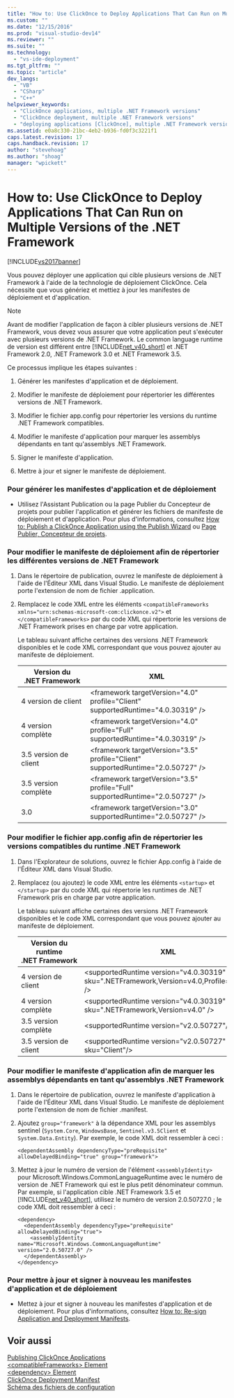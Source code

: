 ```yaml
---
title: "How to: Use ClickOnce to Deploy Applications That Can Run on Multiple Versions of the .NET Framework | Microsoft Docs"
ms.custom: ""
ms.date: "12/15/2016"
ms.prod: "visual-studio-dev14"
ms.reviewer: ""
ms.suite: ""
ms.technology: 
  - "vs-ide-deployment"
ms.tgt_pltfrm: ""
ms.topic: "article"
dev_langs: 
  - "VB"
  - "CSharp"
  - "C++"
helpviewer_keywords: 
  - "ClickOnce applications, multiple .NET Framework versions"
  - "ClickOnce deployment, multiple .NET Framework versions"
  - "deploying applications [ClickOnce], multiple .NET Framework versions"
ms.assetid: e0a8c330-21bc-4eb2-b936-fd0f3c3221f1
caps.latest.revision: 17
caps.handback.revision: 17
author: "stevehoag"
ms.author: "shoag"
manager: "wpickett"
---
```

# How to: Use ClickOnce to Deploy Applications That Can Run on Multiple Versions of the .NET Framework
[!INCLUDE[vs2017banner](../code-quality/includes/vs2017banner.md)]

Vous pouvez déployer une application qui cible plusieurs versions de .NET Framework à l'aide de la technologie de déploiement ClickOnce.  Cela nécessite que vous génériez et mettiez à jour les manifestes de déploiement et d'application.  
  
> [!NOTE]
>  Avant de modifier l'application de façon à cibler plusieurs versions de .NET Framework, vous devez vous assurer que votre application peut s'exécuter avec plusieurs versions de .NET Framework.  Le common language runtime de version est différent entre [!INCLUDE[net_v40_short](../debugger/includes/net_v40_short_md.md)] et .NET Framework 2.0, .NET Framework 3.0 et .NET Framework 3.5.  
  
 Ce processus implique les étapes suivantes :  
  
1.  Générer les manifestes d'application et de déploiement.  
  
2.  Modifier le manifeste de déploiement pour répertorier les différentes versions de .NET Framework.  
  
3.  Modifier le fichier app.config pour répertorier les versions du runtime .NET Framework compatibles.  
  
4.  Modifier le manifeste d'application pour marquer les assemblys dépendants en tant qu'assemblys .NET Framework.  
  
5.  Signer le manifeste d'application.  
  
6.  Mettre à jour et signer le manifeste de déploiement.  
  
### Pour générer les manifestes d'application et de déploiement  
  
-   Utilisez l'Assistant Publication ou la page Publier du Concepteur de projets pour publier l'application et générer les fichiers de manifeste de déploiement et d'application.  Pour plus d'informations, consultez [How to: Publish a ClickOnce Application using the Publish Wizard](../Topic/How%20to:%20Publish%20a%20ClickOnce%20Application%20using%20the%20Publish%20Wizard.md) ou [Page Publier, Concepteur de projets](../ide/reference/publish-page-project-designer.md).  
  
### Pour modifier le manifeste de déploiement afin de répertorier les différentes versions de .NET Framework  
  
1.  Dans le répertoire de publication, ouvrez le manifeste de déploiement à l'aide de l'Éditeur XML dans Visual Studio.  Le manifeste de déploiement porte l'extension de nom de fichier .application.  
  
2.  Remplacez le code XML entre les éléments `<compatibleFrameworks xmlns="urn:schemas-microsoft-com:clickonce.v2">` et `</compatibleFrameworks>` par du code XML qui répertorie les versions de .NET Framework prises en charge par votre application.  
  
     Le tableau suivant affiche certaines des versions .NET Framework disponibles et le code XML correspondant que vous pouvez ajouter au manifeste de déploiement.  
  
    |Version du .NET Framework|XML|  
    |-------------------------------|---------|  
    |4 version de client|\<framework targetVersion\="4.0" profile\="Client" supportedRuntime\="4.0.30319" \/\>|  
    |4 version complète|\<framework targetVersion\="4.0" profile\="Full" supportedRuntime\="4.0.30319" \/\>|  
    |3.5 version de client|\<framework targetVersion\="3.5" profile\="Client" supportedRuntime\="2.0.50727" \/\>|  
    |3.5 version complète|\<framework targetVersion\="3.5" profile\="Full" supportedRuntime\="2.0.50727" \/\>|  
    |3.0|\<framework targetVersion\="3.0" supportedRuntime\="2.0.50727" \/\>|  
  
### Pour modifier le fichier app.config afin de répertorier les versions compatibles du runtime .NET Framework  
  
1.  Dans l'Explorateur de solutions, ouvrez le fichier App.config à l'aide de l'Éditeur XML dans Visual Studio.  
  
2.  Remplacez \(ou ajoutez\) le code XML entre les éléments `<startup>` et `</startup>` par du code XML qui répertorie les runtimes de .NET Framework pris en charge par votre application.  
  
     Le tableau suivant affiche certaines des versions .NET Framework disponibles et le code XML correspondant que vous pouvez ajouter au manifeste de déploiement.  
  
    |Version du runtime .NET Framework|XML|  
    |---------------------------------------|---------|  
    |4 version de client|\<supportedRuntime version\="v4.0.30319" sku\=".NETFramework,Version\=v4.0,Profile\=Client" \/\>|  
    |4 version complète|\<supportedRuntime version\="v4.0.30319" sku\=".NETFramework,Version\=v4.0" \/\>|  
    |3.5 version complète|\<supportedRuntime version\="v2.0.50727"\/\>|  
    |3.5 version de client|\<supportedRuntime version\="v2.0.50727" sku\="Client"\/\>|  
  
### Pour modifier le manifeste d'application afin de marquer les assemblys dépendants en tant qu'assemblys .NET Framework  
  
1.  Dans le répertoire de publication, ouvrez le manifeste d'application à l'aide de l'Éditeur XML dans Visual Studio.  Le manifeste de déploiement porte l'extension de nom de fichier .manifest.  
  
2.  Ajoutez `group="framework"` à la dépendance XML pour les assemblys sentinel \(`System.Core`, `WindowsBase`, `Sentinel.v3.5Client` et `System.Data.Entity`\).  Par exemple, le code XML doit ressembler à ceci :  
  
    ```  
    <dependentAssembly dependencyType="preRequisite" allowDelayedBinding="true" group="framework">  
    ```  
  
3.  Mettez à jour le numéro de version de l'élément `<assemblyIdentity>` pour Microsoft.Windows.CommonLanguageRuntime avec le numéro de version de .NET Framework qui est le plus petit dénominateur commun.  Par exemple, si l'application cible .NET Framework 3.5 et [!INCLUDE[net_v40_short](../debugger/includes/net_v40_short_md.md)], utilisez le numéro de version 2.0.50727.0 ; le code XML doit ressembler à ceci :  
  
    ```  
    <dependency>  
      <dependentAssembly dependencyType="preRequisite" allowDelayedBinding="true">  
        <assemblyIdentity name="Microsoft.Windows.CommonLanguageRuntime" version="2.0.50727.0" />  
      </dependentAssembly>  
    </dependency>  
    ```  
  
### Pour mettre à jour et signer à nouveau les manifestes d'application et de déploiement  
  
-   Mettez à jour et signer à nouveau les manifestes d'application et de déploiement.  Pour plus d'informations, consultez [How to: Re\-sign Application and Deployment Manifests](../deployment/how-to-re-sign-application-and-deployment-manifests.md).  
  
## Voir aussi  
 [Publishing ClickOnce Applications](../deployment/publishing-clickonce-applications.md)   
 [\<compatibleFrameworks\> Element](../Topic/%3CcompatibleFrameworks%3E%20Element%20\(ClickOnce%20Deployment\).md)   
 [\<dependency\> Element](../deployment/dependency-element-clickonce-application.md)   
 [ClickOnce Deployment Manifest](../deployment/clickonce-deployment-manifest.md)   
 [Schéma des fichiers de configuration](../Topic/Configuration%20File%20Schema%20for%20the%20.NET%20Framework.md)